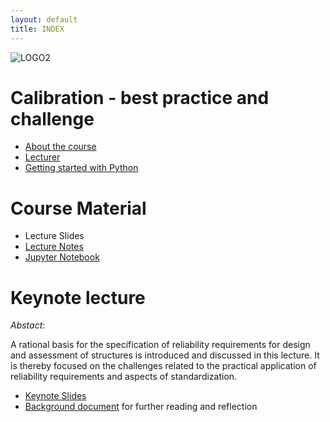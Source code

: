 ```yaml
---
layout: default
title: INDEX
---
```



![LOGO2](/logo_istar1.png)

# Calibration - best practice and challenge

- [About the course](about)
- [Lecturer](Team)
- [Getting started with Python](py_guide)


# Course Material

- Lecture Slides
- [Lecture Notes](INFRASTAR_CompendiumKohler-2.pdf)
- [Jupyter Notebook](CodeCalibration.ipynb)

# Keynote lecture

*Abstact*: 

A rational basis for the specification of reliability requirements for design and assessment of structures is introduced and discussed in this lecture. It is thereby focused on the challenges related to the practical application of reliability requirements and aspects of standardization.

- [Keynote Slides](2010_INFRASTAR_presentation_JK_rev0.pdf)
- [Background document](Reliability_Requirements-5.pdf) for further reading and reflection

